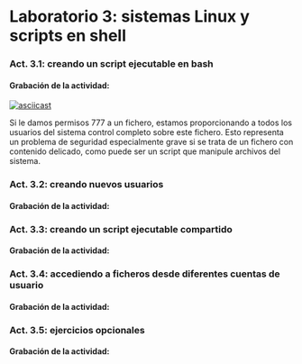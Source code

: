 # Laboratorio 3: sistemas Linux y scripts en shell

### Act. 3.1: creando un script ejecutable en bash

#### Grabación de la actividad:
[![asciicast](https://asciinema.org/a/3Yk4eqzi7RKjxPVYvr4JvnOBw.svg)](https://asciinema.org/a/3Yk4eqzi7RKjxPVYvr4JvnOBw)

Si le damos permisos 777 a un fichero, estamos proporcionando a todos los usuarios del sistema control completo sobre este fichero.
Esto representa un problema de seguridad especialmente grave si se trata de un fichero con contenido delicado, como puede ser un script que manipule archivos del sistema.

### Act. 3.2: creando nuevos usuarios

#### Grabación de la actividad:

### Act. 3.3: creando un script ejecutable compartido

#### Grabación de la actividad:

### Act. 3.4: accediendo a ficheros desde diferentes cuentas de usuario

#### Grabación de la actividad:

### Act. 3.5: ejercicios opcionales

#### Grabación de la actividad: